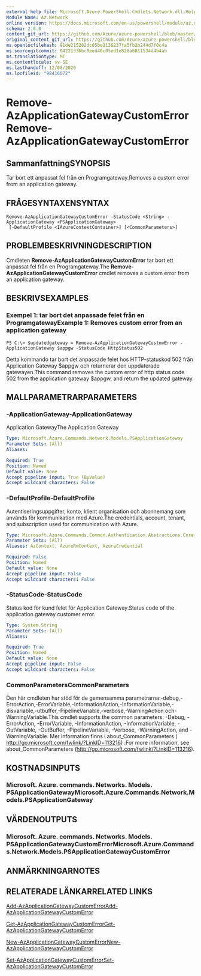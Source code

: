 ```yaml
---
external help file: Microsoft.Azure.PowerShell.Cmdlets.Network.dll-Help.xml
Module Name: Az.Network
online version: https://docs.microsoft.com/en-us/powershell/module/az.network/remove-azapplicationgatewaycustomerror
schema: 2.0.0
content_git_url: https://github.com/Azure/azure-powershell/blob/master/src/Network/Network/help/Remove-AzApplicationGatewayCustomError.md
original_content_git_url: https://github.com/Azure/azure-powershell/blob/master/src/Network/Network/help/Remove-AzApplicationGatewayCustomError.md
ms.openlocfilehash: 91de215282dc05be2136237fa5fb2b244d7f0c4a
ms.sourcegitcommit: 04221336bc9eed46c05ed1e828a6811534d4b4ab
ms.translationtype: MT
ms.contentlocale: sv-SE
ms.lasthandoff: 12/08/2020
ms.locfileid: "98416072"
---
```

# <span data-ttu-id="3ecf5-101">Remove-AzApplicationGatewayCustomError</span><span class="sxs-lookup"><span data-stu-id="3ecf5-101">Remove-AzApplicationGatewayCustomError</span></span>

## <span data-ttu-id="3ecf5-102">Sammanfattning</span><span class="sxs-lookup"><span data-stu-id="3ecf5-102">SYNOPSIS</span></span>
<span data-ttu-id="3ecf5-103">Tar bort ett anpassat fel från en Programgateway.</span><span class="sxs-lookup"><span data-stu-id="3ecf5-103">Removes a custom error from an application gateway.</span></span>

## <span data-ttu-id="3ecf5-104">FRÅGESYNTAXEN</span><span class="sxs-lookup"><span data-stu-id="3ecf5-104">SYNTAX</span></span>

```
Remove-AzApplicationGatewayCustomError -StatusCode <String> -ApplicationGateway <PSApplicationGateway>
 [-DefaultProfile <IAzureContextContainer>] [<CommonParameters>]
```

## <span data-ttu-id="3ecf5-105">PROBLEMBESKRIVNING</span><span class="sxs-lookup"><span data-stu-id="3ecf5-105">DESCRIPTION</span></span>
<span data-ttu-id="3ecf5-106">Cmdleten **Remove-AzApplicationGatewayCustomError** tar bort ett anpassat fel från en Programgateway.</span><span class="sxs-lookup"><span data-stu-id="3ecf5-106">The **Remove-AzApplicationGatewayCustomError** cmdlet removes a custom error from an application gateway.</span></span>

## <span data-ttu-id="3ecf5-107">BESKRIVS</span><span class="sxs-lookup"><span data-stu-id="3ecf5-107">EXAMPLES</span></span>

### <span data-ttu-id="3ecf5-108">Exempel 1: tar bort det anpassade felet från en Programgateway</span><span class="sxs-lookup"><span data-stu-id="3ecf5-108">Example 1: Removes custom error from an application gateway</span></span>
```
PS C:\> $updatedgateway = Remove-AzApplicationGatewayCustomError -ApplicationGateway $appgw -StatusCode HttpStatus502
```

<span data-ttu-id="3ecf5-109">Detta kommando tar bort det anpassade felet hos HTTP-statuskod 502 från Application Gateway $appgw och returnerar den uppdaterade gatewayen.</span><span class="sxs-lookup"><span data-stu-id="3ecf5-109">This command removes the custom error of http status code 502 from the application gateway $appgw, and return the updated gateway.</span></span>

## <span data-ttu-id="3ecf5-110">MALLPARAMETRAR</span><span class="sxs-lookup"><span data-stu-id="3ecf5-110">PARAMETERS</span></span>

### <span data-ttu-id="3ecf5-111">-ApplicationGateway</span><span class="sxs-lookup"><span data-stu-id="3ecf5-111">-ApplicationGateway</span></span>
<span data-ttu-id="3ecf5-112">Application Gateway</span><span class="sxs-lookup"><span data-stu-id="3ecf5-112">The Application Gateway</span></span>

```yaml
Type: Microsoft.Azure.Commands.Network.Models.PSApplicationGateway
Parameter Sets: (All)
Aliases:

Required: True
Position: Named
Default value: None
Accept pipeline input: True (ByValue)
Accept wildcard characters: False
```

### <span data-ttu-id="3ecf5-113">-DefaultProfile</span><span class="sxs-lookup"><span data-stu-id="3ecf5-113">-DefaultProfile</span></span>
<span data-ttu-id="3ecf5-114">Autentiseringsuppgifter, konto, klient organisation och abonnemang som används för kommunikation med Azure.</span><span class="sxs-lookup"><span data-stu-id="3ecf5-114">The credentials, account, tenant, and subscription used for communication with Azure.</span></span>

```yaml
Type: Microsoft.Azure.Commands.Common.Authentication.Abstractions.Core.IAzureContextContainer
Parameter Sets: (All)
Aliases: AzContext, AzureRmContext, AzureCredential

Required: False
Position: Named
Default value: None
Accept pipeline input: False
Accept wildcard characters: False
```

### <span data-ttu-id="3ecf5-115">-StatusCode</span><span class="sxs-lookup"><span data-stu-id="3ecf5-115">-StatusCode</span></span>
<span data-ttu-id="3ecf5-116">Status kod för kund felet för Application Gateway.</span><span class="sxs-lookup"><span data-stu-id="3ecf5-116">Status code of the application gateway customer error.</span></span>

```yaml
Type: System.String
Parameter Sets: (All)
Aliases:

Required: True
Position: Named
Default value: None
Accept pipeline input: False
Accept wildcard characters: False
```

### <span data-ttu-id="3ecf5-117">CommonParameters</span><span class="sxs-lookup"><span data-stu-id="3ecf5-117">CommonParameters</span></span>
<span data-ttu-id="3ecf5-118">Den här cmdleten har stöd för de gemensamma parametrarna:-debug,-ErrorAction,-ErrorVariable,-InformationAction,-InformationVariable,-disvariable,-utbuffer,-PipelineVariable,-verbose,-WarningAction och-WarningVariable.</span><span class="sxs-lookup"><span data-stu-id="3ecf5-118">This cmdlet supports the common parameters: -Debug, -ErrorAction, -ErrorVariable, -InformationAction, -InformationVariable, -OutVariable, -OutBuffer, -PipelineVariable, -Verbose, -WarningAction, and -WarningVariable.</span></span> <span data-ttu-id="3ecf5-119">Mer information finns i about_CommonParameters ( http://go.microsoft.com/fwlink/?LinkID=113216) .</span><span class="sxs-lookup"><span data-stu-id="3ecf5-119">For more information, see about_CommonParameters (http://go.microsoft.com/fwlink/?LinkID=113216).</span></span>

## <span data-ttu-id="3ecf5-120">KOSTNADS</span><span class="sxs-lookup"><span data-stu-id="3ecf5-120">INPUTS</span></span>

### <span data-ttu-id="3ecf5-121">Microsoft. Azure. commands. Networks. Models. PSApplicationGateway</span><span class="sxs-lookup"><span data-stu-id="3ecf5-121">Microsoft.Azure.Commands.Network.Models.PSApplicationGateway</span></span>

## <span data-ttu-id="3ecf5-122">VÄRDEN</span><span class="sxs-lookup"><span data-stu-id="3ecf5-122">OUTPUTS</span></span>

### <span data-ttu-id="3ecf5-123">Microsoft. Azure. commands. Networks. Models. PSApplicationGatewayCustomError</span><span class="sxs-lookup"><span data-stu-id="3ecf5-123">Microsoft.Azure.Commands.Network.Models.PSApplicationGatewayCustomError</span></span>

## <span data-ttu-id="3ecf5-124">ANMÄRKNINGAR</span><span class="sxs-lookup"><span data-stu-id="3ecf5-124">NOTES</span></span>

## <span data-ttu-id="3ecf5-125">RELATERADE LÄNKAR</span><span class="sxs-lookup"><span data-stu-id="3ecf5-125">RELATED LINKS</span></span>

[<span data-ttu-id="3ecf5-126">Add-AzApplicationGatewayCustomError</span><span class="sxs-lookup"><span data-stu-id="3ecf5-126">Add-AzApplicationGatewayCustomError</span></span>](./Add-AzApplicationGatewayCustomError.md)

[<span data-ttu-id="3ecf5-127">Get-AzApplicationGatewayCustomError</span><span class="sxs-lookup"><span data-stu-id="3ecf5-127">Get-AzApplicationGatewayCustomError</span></span>](./Get-AzApplicationGatewayCustomError.md)

[<span data-ttu-id="3ecf5-128">New-AzApplicationGatewayCustomError</span><span class="sxs-lookup"><span data-stu-id="3ecf5-128">New-AzApplicationGatewayCustomError</span></span>](./New-AzApplicationGatewayCustomError.md)

[<span data-ttu-id="3ecf5-129">Set-AzApplicationGatewayCustomError</span><span class="sxs-lookup"><span data-stu-id="3ecf5-129">Set-AzApplicationGatewayCustomError</span></span>](./Set-AzApplicationGatewayCustomError.md)
